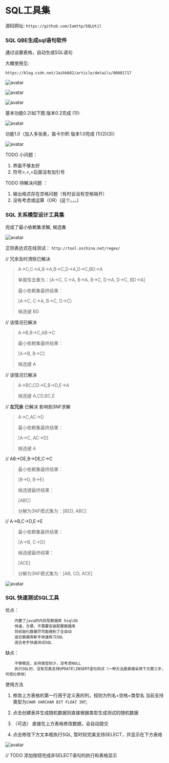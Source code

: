 # SQL工具集

源码网址: `https://github.com/Iamttp/SQLUtil`

### SQL QBE生成sql语句软件

通过设置表格，自动生成SQL语句

大概使用见:

`https://blog.csdn.net/Jaihk662/article/details/80081717`

![avatar](src/Picture/2.PNG)

![avatar](src/Picture/3.PNG)

![avatar](src/Picture/4.PNG)

基本功能0.2(如下图 版本0.2完成 (1)):

![avatar](src/Picture/1.PNG)

功能1.0（加入多张表，笛卡尔积 版本1.0完成 (1)(2)(3)）

![avatar](src/Picture/5.PNG)

TODO 小问题：

1. 界面不够友好
2. 符号>,<,=后面没有加引号
   
TODO 待解决问题 ：

1. 输出格式存在空格问题（有时会没有空格隔开）
2. 没有考虑或运算（OR）(这个。。。)

### SQL 关系模型设计工具集

完成了最小依赖集求解, 候选集

![avatar](src/Picture/6.png)

正则表达式在线测试：
`http://tool.oschina.net/regex/`

// 冗余及时清除已解决
> A->C,C->A,B->A,B->C,D->A,D->C,BD->A
> 
> 单属性去重为：[A->C, C->A, B->A, B->C, D->A, D->C, BD->A]
> 
> 最小依赖集最终结果：
> 
> [A->C, C->A, B->C, D->C]
> 
> 候选键 BD

// 该情况已解决
> A->B,B->C,AB->C
> 
> 最小依赖集最终结果：
> 
> [A->B, B->C]
> 
> 候选键 A

// 该情况已解决
> A->BC,CD->E,B->D,E->A
> 
> 候选键 A,CD,BC,E

// **左冗余** 已解决 影响到3NF求解
> A->C,AC->D
> 
> 最小依赖集最终结果：
> 
> [A->C, AC->D]
>
> 候选键 A

// AB->DE,B->DE,C->C
> 最小依赖集最终结果：
> 
> [B->D, B->E]
> 
> 候选键最终结果：
> 
> [ABC]
> 
> 分解为3NF模式集为：[BED, ABC]

// A->B,C->D,E->E
> 最小依赖集最终结果：
> 
> [A->B, C->D]
> 
> 候选键最终结果：
> 
> [ACE]
> 
> 分解为3NF模式集为：[AB, CD, ACE]

![avatar](src/Picture/7.png)

### SQL 快速测试SQL工具

优点：

        内置了java的内存型数据库 hsqldb
        快速，方便，不需要安装配置数据库
        将初始化数据尽可能做到了全自动
        适合数据库新手快速练习SQL
        适合老手快速测试SQL
            
缺点：
        
        不够稳定，支持类型较少，没考虑NULL
        执行SQL时，没有完美支持UPDATE\INSERT语句测试（一种方法是直接采用下方第三步,可视化修改）

使用方法

1. 修改上方表格的第一行用于定义表的列，规则为列名+空格+类型名
    当前支持类型为` CHAR VARCHAR BIT FLOAT INT `;
    
2. 点击创建表并生成随机数据则直接根据类型生成测试的随机数据

3. （可选） 直接在上方表格修改数据，会自动提交

4. 点击修改下方文本框执行SQL, 暂时较完美支持SELECT，并显示在下方表格

![avatar](src/Picture/8.png)

// TODO 添加按钮完成非SELECT语句的执行和表格显示